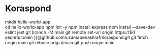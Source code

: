 # Koraspond
mkdir hello-world-app             
cd hello-world-app
npm init -y
npm install express
npm install --save-dev eslint jest
git branch -M main
git remote set-url origin https://${{ secrets.token }}@github.com/usamabenashraf/Koraspond.git
git fetch origin main
git rebase origin/main
git push origin main  
